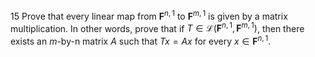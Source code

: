 15 Prove that every linear map from $\mathbf{F}^{n, 1}$ to $\mathbf{F}^{m, 1}$ is given by a matrix multiplication. In other words, prove that if $T \in \mathcal{L}\left(\mathbf{F}^{n, 1}, \mathbf{F}^{m, 1}\right)$, then there exists an $m$-by-n matrix $A$ such that $T x=A x$ for every $x \in \mathbf{F}^{n, 1}$.
